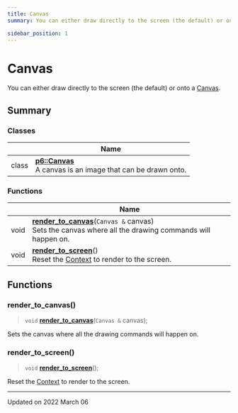 ```yaml
---
title: Canvas
summary: You can either draw directly to the screen (the default) or onto a Canvas. 

sidebar_position: 1
---
```


# Canvas

You can either draw directly to the screen (the default) or onto a [Canvas](/reference/Types/canvas). 

## Summary

### Classes

|                | Name           |
| -------------- | -------------- |
| class | **[p6::Canvas](/reference/Types/canvas)** <br/>A canvas is an image that can be drawn onto.  |

### Functions

|                | Name           |
| -------------- | -------------- |
| void | **[render_to_canvas](/reference/canvas#render_to_canvas)**(`Canvas &` canvas)<br/>Sets the canvas where all the drawing commands will happen on.  |
| void | **[render_to_screen](/reference/canvas#render_to_screen)**()<br/>Reset the [Context](/reference/Types/context) to render to the screen.  |


## Functions

### render_to_canvas()

> `void` **[render_to_canvas](/reference/canvas#render_to_canvas)**(`Canvas &` canvas);


Sets the canvas where all the drawing commands will happen on. 

### render_to_screen()

> `void` **[render_to_screen](/reference/canvas#render_to_screen)**();


Reset the [Context](/reference/Types/context) to render to the screen. 





-------------------------------

Updated on 2022 March 06